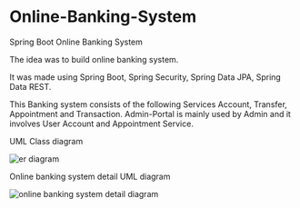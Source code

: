 # Online-Banking-System
Spring Boot Online Banking System 


The idea was to build online banking system.

It was made using Spring Boot, Spring Security, Spring Data JPA, Spring Data REST. 

This Banking system consists of the following Services  Account, Transfer, Appointment and Transaction. 
Admin-Portal is mainly used by Admin and it involves User Account and Appointment Service.


UML Class diagram

![er diagram](https://user-images.githubusercontent.com/34470526/37703339-8e85fcae-2d1f-11e8-900f-94cb2046d97f.png)



Online banking system detail UML diagram

![online banking system detail diagram](https://user-images.githubusercontent.com/34470526/37703353-999023fe-2d1f-11e8-96f6-db40724c5d14.png)

